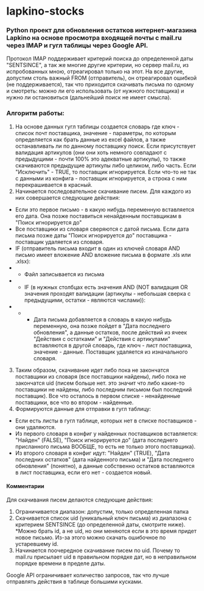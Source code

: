 # lapkino-stocks
### Python проект для обновления остатков интернет-магазина Lapkino на основе просмотра входящей почты с mail.ru через IMAP и гугл таблицы через Google API.
Протокол IMAP поддерживает критерий поиска до определенной даты "SENTSINCE", а так же многие другие критерии, но сервер mail.ru, из испробованных мною, отреагировал только на этот. На все другие, допустим столь важный FROM (отправитель), он отреагировал ошибкой (не поддерживается), так что приходится скачивать письма по одному и смотреть: можно ли его использовать (от нужного поставщика) и нужно ли остановиться (дальнейший поиск не имеет смысла).

### Алгоритм работы:

1) На основе данных гугл таблицы создается словарь где ключ - список почт поставщика, значение - параметры, по которым определяется как брать данные из excel файлов, а также останавливать ли по данному поставщику поиск. Если присутствует валидация артикулов (они они хоть немного совпадают с предыдущими - почти 100% это адекватные артикулы), то также скачиваются предыдущие артикулы либо целиком, либо часть. Если "Исключить" - TRUE, то поставщик игнорируется. Если что-то не так с данными из конфига - поставщик игнорируется, а строка с ним перекрашивается в красный.
2) Начинается последовательное скачивание писем. Для каждого из них совершается следующие действия:
 - Если это первое письмо - в какую нибудь переменную вставляется его дата. Она позже поставиться ненайденным поставщикам в "Поиск игнорируется до"
 - Все поставщики из словаря сверяются с датой письма. Если дата письма позже даты "Поиск игнорируется до" поставщика - поставщик удаляется из словаря. 
 - IF (отправитель письма входит в один из ключей словаря AND письмо имеет вложение AND вложение письма в формате .xls или .xlsx):
 - - Файл записывается из письма
 - - IF (в нужных столбцах есть значения AND (NOT валидация OR значения проходят валидации (артикулы - небольшая сверка с предыдущими, остатки - являются числами)):
 - - - Дата письма добавляется в словарь в какую нибудь переменную, она позже пойдет в "Дата последнего обновления", а данные остатков, после действий из ячеек "Действия с остатками" и "Действия с артикулами" вставляются в другой словарь, где ключ - лист поставщика, значение - данные. Поставщик удаляется из изначального словаря.

3) Таким образом, скачивание идет либо пока не закончатся поставщики из словаря (все поставщики найдены), либо пока не закончатся uid (писем больше нет. это значит что либо какие-то поставщики не найдены, либо последним письмом был последний поставщик). Все что осталось в первом списке - ненайденные поставщики, все что во втором - найденные.
4) Формируются данные для отправки в гугл таблицу:
 - Если есть листы в гугл таблице, которых нет в списке поставщиков - они удаляются.
 - Из первого словаря в конфиг у найденных поставщиков вставляется: "Найден" (FALSE), "Поиск игнорируется до" (дата последнего присланного письма ВООБЩЕ, то есть не только этого поставщика). 
 - Из второго словаря в конфиг идут: "Найден" (TRUE), "Дата последних остатков" (дата найденного письма) и "Дата последнего обновления" (понятно), а данные собственно остатков вставляются в лист поставщика, если его нет - создается новый.
#### Комментарии
Для скачивания писем делаются следующие действия: 
1) Ограничивается диапазон: допустим, только определенная папка
2) Скачивается список uid (уникальный ключ письма) из диапазона с критерием SENTSINCE (до определенной даты, смотрите ниже). *Можно брать id, а не uid, но они меняются если в это время придет новое письмо. Из-за этого можно скачать ошибочное по устаревшему id.
3) Начинается поочередное скачивание писем по uid. Почему то mail.ru присылает uid в правильном порядке дат, но в неправильном порядке времени в пределе даты.

Google API ограничивает количество запросов, так что лучше отправлять действия в таблице большими кусками.
